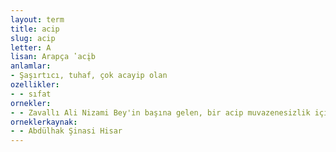 ```yaml
---
layout: term
title: acip
slug: acip
letter: A
lisan: Arapça ʽacįb
anlamlar:
- Şaşırtıcı, tuhaf, çok acayip olan
ozellikler:
- - sıfat
ornekler:
- - Zavallı Ali Nizami Bey'in başına gelen, bir acip muvazenesizlik içinde gene hususi bir muvazeneye varmaktan ibaret değil.
orneklerkaynak:
- - Abdülhak Şinasi Hisar
---
```

